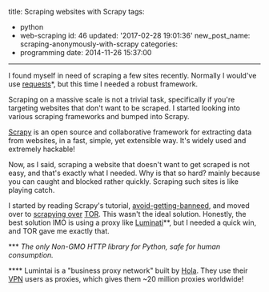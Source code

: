 title: Scraping websites with Scrapy
tags:
  - python
  - web-scraping
id: 46
updated: '2017-02-28 19:01:36'
new_post_name: scraping-anonymously-with-scrapy
categories:
  - programming
date: 2014-11-26 15:37:00
---


I found myself in need of scraping a few sites recently.
Normally I would've use [requests](http://docs.python-requests.org/en/master/)*, but this time I needed a robust framework.

Scraping on a massive scale is not a trivial task, specifically if you're targeting websites that don't want to be scraped. I started looking into various scraping frameworks and bumped into Scrapy.

[Scrapy](https://scrapy.org/) is an open source and collaborative framework for extracting data from websites, in a fast, simple, yet extensible way. It's widely used and extremely hackable!

Now, as I said, scraping a website that doesn't want to get scraped is not easy, and that's exactly what I needed. Why is that so hard? mainly because you can caught and blocked rather quickly. Scraping such sites is like playing catch.

I started by reading Scrapy's tutorial, [avoid-getting-banneed](http://doc.scrapy.org/en/latest/topics/practices.html#avoiding-getting-banned), and moved over to [scrapying over](http://pkmishra.github.io/blog/2013/03/18/how-to-run-scrapy-with-TOR-and-multiple-browser-agents-part-1-mac/) [TOR](https://www.torproject.org/).  This wasn't the ideal solution. Honestly, the best solution IMO is using a proxy like [Luminati](https://luminati.io/)**, but I needed a quick win, and TOR gave me exactly that.


*** *The only Non-GMO HTTP library for Python, safe for human consumption.*

**** Lumintai is a "business proxy network" built by [Hola](https://hola.org/). They use their [VPN](https://en.wikipedia.org/wiki/Virtual_private_network) users as proxies, which gives them ~20 million proxies worldwide!